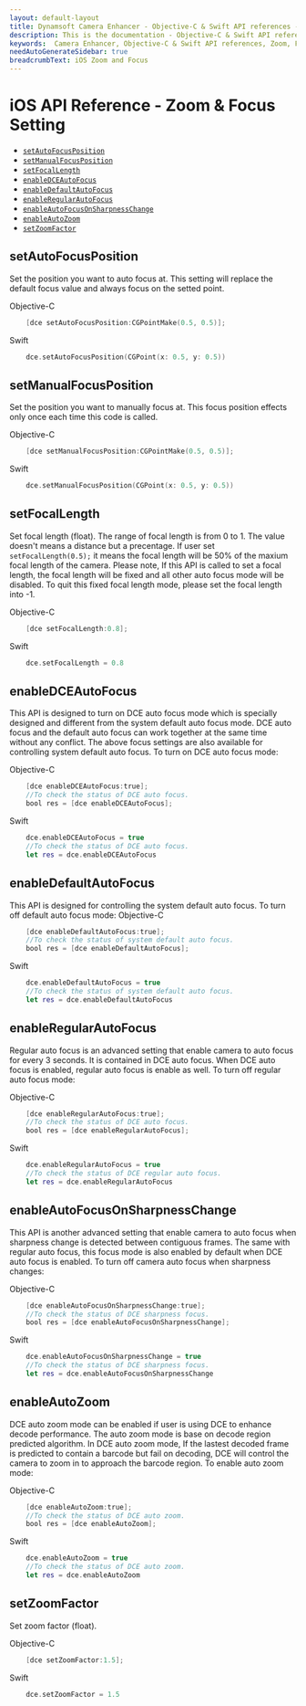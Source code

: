 ```yaml
---
layout: default-layout
title: Dynamsoft Camera Enhancer - Objective-C & Swift API references - Zoom & Focus Setting
description: This is the documentation - Objective-C & Swift API references - Zoom & Focus Setting page of Dynamsoft Camera Enhancer.
keywords:  Camera Enhancer, Objective-C & Swift API references, Zoom, Focus
needAutoGenerateSidebar: true
breadcrumbText: iOS Zoom and Focus
---
```


# iOS API Reference - Zoom & Focus Setting

- [`setAutoFocusPosition`](#setautofocusposition)
- [`setManualFocusPosition`](#setmanualfocusposition)
- [`setFocalLength`](#setfocallength)
- [`enableDCEAutoFocus`](#enabledceautofocus)
- [`enableDefaultAutoFocus`](#enabledefaultautofocus)
- [`enableRegularAutoFocus`](#enableregularautofocus)
- [`enableAutoFocusOnSharpnessChange`](#enableautofocusonsharpnesschange)
- [`enableAutoZoom`](#enableautozoom)
- [`setZoomFactor`](#setzoomfactor)

## setAutoFocusPosition
    
Set the position you want to auto focus at. This setting will replace the default focus value and always focus on the setted point. 

Objective-C
```objectivec
    [dce setAutoFocusPosition:CGPointMake(0.5, 0.5)];
```
Swift
```Swift
    dce.setAutoFocusPosition(CGPoint(x: 0.5, y: 0.5))
```

## setManualFocusPosition

Set the position you want to manually focus at. This focus position effects only once each time this code is called.

Objective-C
```objectivec
    [dce setManualFocusPosition:CGPointMake(0.5, 0.5)];
```

Swift
```Swift
    dce.setManualFocusPosition(CGPoint(x: 0.5, y: 0.5))
```

## setFocalLength

Set focal length (float). The range of focal length is from 0 to 1. The value doesn't means a distance but a precentage. If user set `setFocalLength(0.5);` it means the focal length will be 50% of the maxium focal length of the camera. Please note, If this API is called to set a focal length, the focal length will be fixed and all other auto focus mode will be disabled. To quit this fixed focal length mode, please set the focal length into -1.

Objective-C
```objectivec
    [dce setFocalLength:0.8];
```

Swift
```Swift
    dce.setFocalLength = 0.8
```

## enableDCEAutoFocus

This API is designed to turn on DCE auto focus mode which is specially designed and different from the system default auto focus mode. DCE auto focus and the default auto focus can work together at the same time without any conflict. The above focus settings are also available for controlling system default auto focus. To turn on DCE auto focus mode:

Objective-C
```objectivec
    [dce enableDCEAutoFocus:true];
    //To check the status of DCE auto focus.
    bool res = [dce enableDCEAutoFocus];
```

Swift
```Swift
    dce.enableDCEAutoFocus = true
    //To check the status of DCE auto focus.
    let res = dce.enableDCEAutoFocus
```

## enableDefaultAutoFocus

This API is designed for controlling the system default auto focus. To turn off default auto focus mode:
Objective-C
```objectivec
    [dce enableDefaultAutoFocus:true];
    //To check the status of system default auto focus.
    bool res = [dce enableDefaultAutoFocus];
```

Swift
```Swift
    dce.enableDefaultAutoFocus = true
    //To check the status of system default auto focus.
    let res = dce.enableDefaultAutoFocus
```

## enableRegularAutoFocus

Regular auto focus is an advanced setting that enable camera to auto focus for every 3 seconds. It is contained in DCE auto focus. When DCE auto focus is enabled, regular auto focus is enable as well. To turn off regular auto focus mode:

Objective-C
```objectivec
    [dce enableRegularAutoFocus:true];
    //To check the status of DCE auto focus.
    bool res = [dce enableRegularAutoFocus];
```

Swift
```Swift
    dce.enableRegularAutoFocus = true
    //To check the status of DCE regular auto focus.
    let res = dce.enableRegularAutoFocus
```

## enableAutoFocusOnSharpnessChange

This API is another advanced setting that enable camera to auto focus when sharpness change is detected between contiguous frames. The same with regular auto focus, this focus mode is also enabled by default when DCE auto focus is enabled. To turn off camera auto focus when sharpness changes:

Objective-C
```objectivec
    [dce enableAutoFocusOnSharpnessChange:true];
    //To check the status of DCE sharpness focus.
    bool res = [dce enableAutoFocusOnSharpnessChange];
```

Swift
```Swift
    dce.enableAutoFocusOnSharpnessChange = true
    //To check the status of DCE sharpness focus.
    let res = dce.enableAutoFocusOnSharpnessChange
```

## enableAutoZoom

DCE auto zoom mode can be enabled if user is using DCE to enhance decode performance. The auto zoom mode is base on decode region predicted algorithm. In DCE auto zoom mode, If the lastest decoded frame is predicted to contain a barcode but fail on decoding, DCE will control the camera to zoom in to approach the barcode region. To enable auto zoom mode:

Objective-C
```objectivec
    [dce enableAutoZoom:true];
    //To check the status of DCE auto zoom.
    bool res = [dce enableAutoZoom];
```

Swift
```Swift
    dce.enableAutoZoom = true
    //To check the status of DCE auto zoom.
    let res = dce.enableAutoZoom
```

## setZoomFactor

Set zoom factor (float).

Objective-C
```objectivec
    [dce setZoomFactor:1.5];
```

Swift
```Swift
    dce.setZoomFactor = 1.5
```